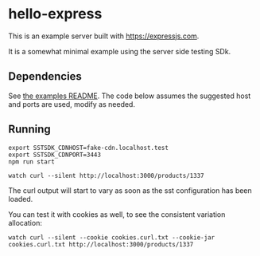 # hello-express

This is an example server built with https://expressjs.com.

It is a somewhat minimal example using the server side testing SDk.

## Dependencies

See [the examples README](../README.md). The code below assumes the suggested
host and ports are used, modify as needed.

## Running

```shell
export SSTSDK_CDNHOST=fake-cdn.localhost.test
export SSTSDK_CDNPORT=3443
npm run start
```

```shell
watch curl --silent http://localhost:3000/products/1337
```

The curl output will start to vary as soon as the sst configuration has been loaded.

You can test it with cookies as well, to see the consistent variation allocation:

```shell
watch curl --silent --cookie cookies.curl.txt --cookie-jar cookies.curl.txt http://localhost:3000/products/1337
```
